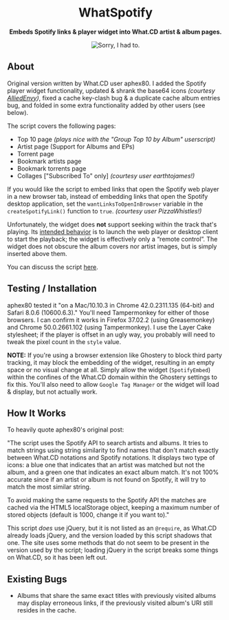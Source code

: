 <h1 align="center">WhatSpotify</h1>

<p align="center"><b>Embeds Spotify links & player widget into What.CD artist & album pages.</b></p>

<p align="center">
  <img src="https://raw.github.com/Wingman4l7/whatSpotify/master/whatSpotify_screenshot.png" alt="Sorry, I had to."/>
</p>

## About ##
Original version written by What.CD user aphex80.  I added the Spotify player widget functionality, updated & shrank the base64 icons *(courtesy [AlliedEnvy][0])*, fixed a cache key-clash bug & a duplicate cache album entries bug, and folded in some extra functionality added by other users (see below).

The script covers the following pages:

- Top 10 page *(plays nice with the "Group Top 10 by Album" userscript)*
- Artist page (Support for Albums and EPs)
- Torrent page
- Bookmark artists page
- Bookmark torrents page
- Collages ["Subscribed To" only] *(courtesy user earthtojames!)*

If you would like the script to embed links that open the Spotify web player in a new browser tab, instead of embedding links that open the Spotify desktop application, set the `wantLinksToOpenInBrowser` variable in the `createSpotifyLink()` function to `true`. *(courtesy user PizzaWhistles!)*

Unfortunately, the widget does **not** support seeking within the track that's playing.  Its [intended behavior][1] is to launch the web player or desktop client to start the playback; the widget is effectively only a “remote control”.  The widget does not obscure the album covers nor artist images, but is simply inserted above them.

You can discuss the script [here][2].

  [0]: https://github.com/AlliedEnvy
  [1]: https://developer.spotify.com/technologies/widgets/spotify-play-button/
  [2]: https://what.cd/forums.php?action=viewthread&threadid=199881

## Testing / Installation ##
aphex80 tested it "on a Mac/10.10.3 in Chrome 42.0.2311.135 (64-bit) and Safari 8.0.6 (10600.6.3)."  You'll need Tampermonkey for either of those browsers.  I can confirm it works in Firefox 37.02.2 (using Greasemonkey) and Chrome 50.0.2661.102 (using Tampermonkey).  I use the Layer Cake stylesheet; if the player is offset in an ugly way, you probably will need to tweak the pixel count in the `style` value.

**NOTE:** If you're using a browser extension like Ghostery to block third party tracking, it may block the embedding of the widget, resulting in an empty space or no visual change at all.  Simply allow the widget (`SpotifyEmbed`) within the confines of the What.CD domain within the Ghostery settings to fix this.  You'll also need to allow `Google Tag Manager` or the widget will load & display, but not actually work.

## How It Works ##
To heavily quote aphex80's original post:

"The script uses the Spotify API to search artists and albums. It tries to match strings using string similarity to find names that don't match exactly between What.CD notations and Spotify notations. It displays two type of icons: a blue one that indicates that an artist was matched but not the album, and a green one that indicates an exact album match. It's not 100% accurate since if an artist or album is not found on Spotify, it will try to match the most similar string.

To avoid making the same requests to the Spotify API the matches are cached via the HTML5 localStorage object, keeping a maximum number of stored objects (default is 1000, change it if you want to)."

This script *does* use jQuery, but it is not listed as an `@require`, as What.CD already loads jQuery, and the version loaded by this script shadows that one. The site uses some methods that do not seem to be present in the version used by the script; loading jQuery in the script breaks some things on What.CD, so it has been left out.

## Existing Bugs ##
- Albums that share the same exact titles with previously visited albums may display erroneous links, if the previously visited album's URI still resides in the cache.